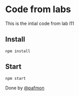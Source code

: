 # Code from labs
This is the intial code from lab l11

## Install
```
npm install
```

## Start
```
npm start
```

Done by [@pafmon](www.us.es)


